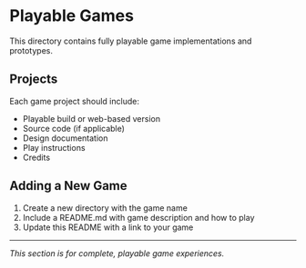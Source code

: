 # Playable Games

This directory contains fully playable game implementations and prototypes.

## Projects

Each game project should include:
- Playable build or web-based version
- Source code (if applicable)
- Design documentation
- Play instructions
- Credits

## Adding a New Game

1. Create a new directory with the game name
2. Include a README.md with game description and how to play
3. Update this README with a link to your game

---

*This section is for complete, playable game experiences.*
